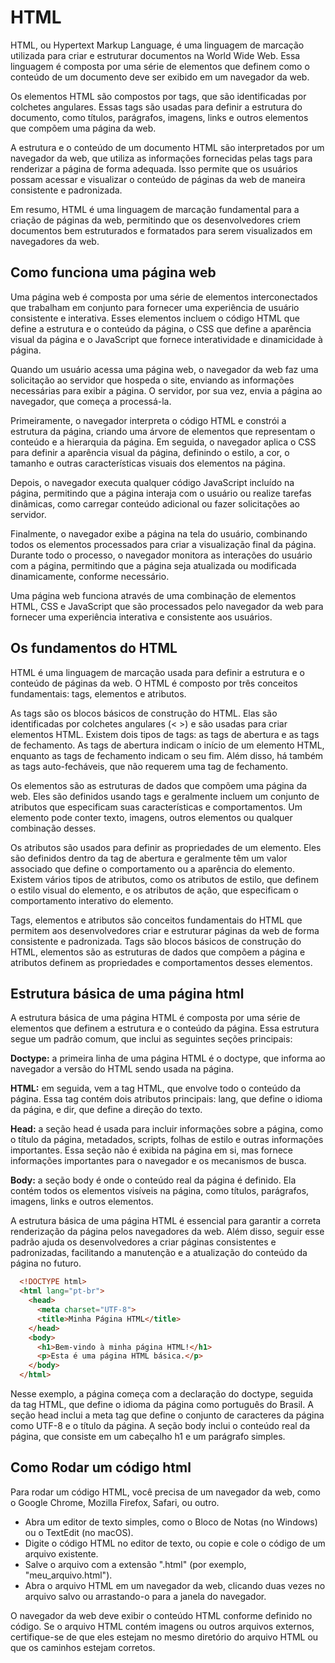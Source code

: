 # HTML

HTML, ou Hypertext Markup Language, é uma linguagem de marcação utilizada para criar e estruturar documentos na World Wide Web. Essa linguagem é composta por uma série de elementos que definem como o conteúdo de um documento deve ser exibido em um navegador da web.

Os elementos HTML são compostos por tags, que são identificadas por colchetes angulares. Essas tags são usadas para definir a estrutura do documento, como títulos, parágrafos, imagens, links e outros elementos que compõem uma página da web.

A estrutura e o conteúdo de um documento HTML são interpretados por um navegador da web, que utiliza as informações fornecidas pelas tags para renderizar a página de forma adequada. Isso permite que os usuários possam acessar e visualizar o conteúdo de páginas da web de maneira consistente e padronizada.

Em resumo, HTML é uma linguagem de marcação fundamental para a criação de páginas da web, permitindo que os desenvolvedores criem documentos bem estruturados e formatados para serem visualizados em navegadores da web.

## Como funciona uma página web

Uma página web é composta por uma série de elementos interconectados que trabalham em conjunto para fornecer uma experiência de usuário consistente e interativa. Esses elementos incluem o código HTML que define a estrutura e o conteúdo da página, o CSS que define a aparência visual da página e o JavaScript que fornece interatividade e dinamicidade à página.

Quando um usuário acessa uma página web, o navegador da web faz uma solicitação ao servidor que hospeda o site, enviando as informações necessárias para exibir a página. O servidor, por sua vez, envia a página ao navegador, que começa a processá-la.

Primeiramente, o navegador interpreta o código HTML e constrói a estrutura da página, criando uma árvore de elementos que representam o conteúdo e a hierarquia da página. Em seguida, o navegador aplica o CSS para definir a aparência visual da página, definindo o estilo, a cor, o tamanho e outras características visuais dos elementos na página.

Depois, o navegador executa qualquer código JavaScript incluído na página, permitindo que a página interaja com o usuário ou realize tarefas dinâmicas, como carregar conteúdo adicional ou fazer solicitações ao servidor.

Finalmente, o navegador exibe a página na tela do usuário, combinando todos os elementos processados para criar a visualização final da página. Durante todo o processo, o navegador monitora as interações do usuário com a página, permitindo que a página seja atualizada ou modificada dinamicamente, conforme necessário.

Uma página web funciona através de uma combinação de elementos HTML, CSS e JavaScript que são processados pelo navegador da web para fornecer uma experiência interativa e consistente aos usuários.

## Os fundamentos do HTML

HTML é uma linguagem de marcação usada para definir a estrutura e o conteúdo de páginas da web. O HTML é composto por três conceitos fundamentais: tags, elementos e atributos.

As tags são os blocos básicos de construção do HTML. Elas são identificadas por colchetes angulares (< >) e são usadas para criar elementos HTML. Existem dois tipos de tags: as tags de abertura e as tags de fechamento. As tags de abertura indicam o início de um elemento HTML, enquanto as tags de fechamento indicam o seu fim. Além disso, há também as tags auto-fecháveis, que não requerem uma tag de fechamento.

Os elementos são as estruturas de dados que compõem uma página da web. Eles são definidos usando tags e geralmente incluem um conjunto de atributos que especificam suas características e comportamentos. Um elemento pode conter texto, imagens, outros elementos ou qualquer combinação desses.

Os atributos são usados para definir as propriedades de um elemento. Eles são definidos dentro da tag de abertura e geralmente têm um valor associado que define o comportamento ou a aparência do elemento. Existem vários tipos de atributos, como os atributos de estilo, que definem o estilo visual do elemento, e os atributos de ação, que especificam o comportamento interativo do elemento.

Tags, elementos e atributos são conceitos fundamentais do HTML que permitem aos desenvolvedores criar e estruturar páginas da web de forma consistente e padronizada. Tags são blocos básicos de construção do HTML, elementos são as estruturas de dados que compõem a página e atributos definem as propriedades e comportamentos desses elementos.

## Estrutura básica de uma página html

A estrutura básica de uma página HTML é composta por uma série de elementos que definem a estrutura e o conteúdo da página. Essa estrutura segue um padrão comum, que inclui as seguintes seções principais:

**Doctype:** a primeira linha de uma página HTML é o doctype, que informa ao navegador a versão do HTML sendo usada na página.

**HTML:** em seguida, vem a tag HTML, que envolve todo o conteúdo da página. Essa tag contém dois atributos principais: lang, que define o idioma da página, e dir, que define a direção do texto.

**Head:** a seção head é usada para incluir informações sobre a página, como o título da página, metadados, scripts, folhas de estilo e outras informações importantes. Essa seção não é exibida na página em si, mas fornece informações importantes para o navegador e os mecanismos de busca.

**Body:** a seção body é onde o conteúdo real da página é definido. Ela contém todos os elementos visíveis na página, como títulos, parágrafos, imagens, links e outros elementos.

A estrutura básica de uma página HTML é essencial para garantir a correta renderização da página pelos navegadores da web. Além disso, seguir esse padrão ajuda os desenvolvedores a criar páginas consistentes e padronizadas, facilitando a manutenção e a atualização do conteúdo da página no futuro.

```html
  <!DOCTYPE html>
  <html lang="pt-br">
    <head>
      <meta charset="UTF-8">
      <title>Minha Página HTML</title>
    </head>
    <body>
      <h1>Bem-vindo à minha página HTML!</h1>
      <p>Esta é uma página HTML básica.</p>
    </body>
  </html>
```

Nesse exemplo, a página começa com a declaração do doctype, seguida da tag HTML, que define o idioma da página como português do Brasil. A seção head inclui a meta tag que define o conjunto de caracteres da página como UTF-8 e o título da página. A seção body inclui o conteúdo real da página, que consiste em um cabeçalho h1 e um parágrafo simples.

## Como Rodar um código html

Para rodar um código HTML, você precisa de um navegador da web, como o Google Chrome, Mozilla Firefox, Safari, ou outro.

- Abra um editor de texto simples, como o Bloco de Notas (no Windows) ou o TextEdit (no macOS).
- Digite o código HTML no editor de texto, ou copie e cole o código de um arquivo existente.
- Salve o arquivo com a extensão ".html" (por exemplo, "meu_arquivo.html").
- Abra o arquivo HTML em um navegador da web, clicando duas vezes no arquivo salvo ou arrastando-o para a janela do navegador.

O navegador da web deve exibir o conteúdo HTML conforme definido no código. Se o arquivo HTML contém imagens ou outros arquivos externos, certifique-se de que eles estejam no mesmo diretório do arquivo HTML ou que os caminhos estejam corretos.
